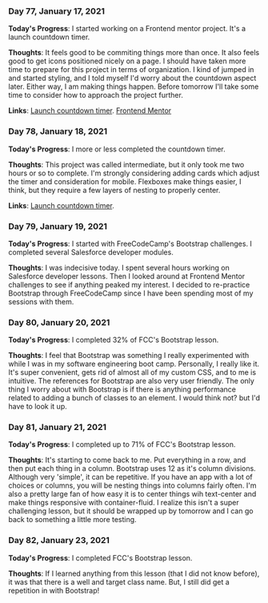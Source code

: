 ### Day 77, January 17, 2021

**Today's Progress**: I started working on a Frontend mentor project. It's a launch countdown timer.

**Thoughts**: It feels good to be commiting things more than once. It also feels good to get icons positioned nicely on a page. I should have taken more time to prepare for this project in terms of organization. I kind of jumped in and started styling, and I told myself I'd worry about the countdown aspect later. Either way, I am making things happen. Before tomorrow I'll take some time to consider how to approach the project further.

**Links**: [Launch countdown timer](https://github.com/jdemarc/launch-countdown-timer). [Frontend Mentor](frontendmentor.io/)

### Day 78, January 18, 2021

**Today's Progress**: I more or less completed the countdown timer.

**Thoughts**: This project was called intermediate, but it only took me two hours or so to complete. I'm strongly considering adding cards which adjust the timer and consideration for mobile. Flexboxes make things easier, I think, but they require a few layers of nesting to properly center.

**Links**: [Launch countdown timer](https://github.com/jdemarc/launch-countdown-timer).

### Day 79, January 19, 2021

**Today's Progress**: I started with FreeCodeCamp's Bootstrap challenges. I completed several Salesforce developer modules.

**Thoughts**: I was indecisive today. I spent several hours working on Salesforce developer lessons. Then I looked around at Frontend Mentor challenges to see if anything peaked my interest. I decided to re-practice Bootstrap through FreeCodeCamp since I have been spending most of my sessions with them.

### Day 80, January 20, 2021

**Today's Progress**: I completed 32% of FCC's Bootstrap lesson.

**Thoughts**: I feel that Bootstrap was something I really experimented with while I was in my software engineering boot camp. Personally, I really like it. It's super convenient, gets rid of almost all of my custom CSS, and to me is intuitive. The references for Bootstrap are also very user friendly. The only thing I worry about with Bootstrap is if there is anything performance related to adding a bunch of classes to an element. I would think not? but I'd have to look it up.

### Day 81, January 21, 2021

**Today's Progress**: I completed up to 71% of FCC's Bootstrap lesson.

**Thoughts**: It's starting to come back to me. Put everything in a row, and then put each thing in a column. Bootstrap uses 12 as it's column divisions. Although very 'simple', it can be repetitive. If you have an app with a lot of choices or columns, you will be nesting things into columns fairly often. I'm also a pretty large fan of how easy it is to center things wih text-center and make things responsive with container-fluid. I realize this isn't a super challenging lesson, but it should be wrapped up by tomorrow and I can go back to something a little more testing.

### Day 82, January 23, 2021

**Today's Progress**: I completed FCC's Bootstrap lesson.

**Thoughts**: If I learned anything from this lesson (that I did not know before), it was that there is a well and target class name. But, I still did get a repetition in with Bootstrap!